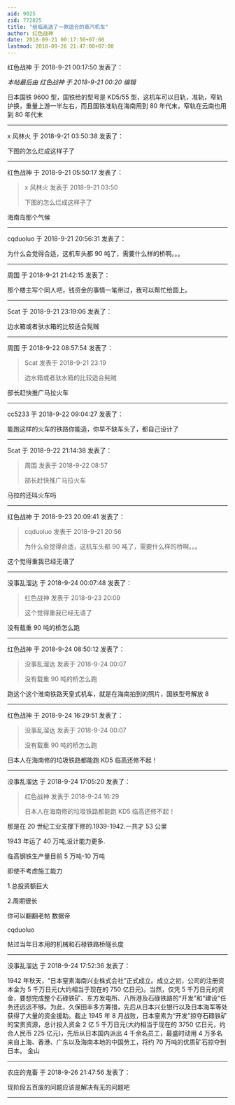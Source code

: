 ```yaml
---
aid: 9025
zid: 772825
title: "给临高选了一款适合的蒸汽机车"
author: 红色战神
date: 2018-09-21 00:17:50+07:00
lastmod: 2018-09-26 21:47:00+07:00
---
```


红色战神 于 2018-9-21 00:17:50 发表了：

_本帖最后由 红色战神 于 2018-9-21 00:20 编辑_

日本国铁 9600 型，国铁给的型号是 KD5/55 型，这机车可以日轨，准轨，窄轨护换，重量上游一半左右，而且国铁准轨在海南用到 80 年代末，窄轨在云南也用到 80 年代末

---

x 风林火 于 2018-9-21 03:50:38 发表了：

下图的怎么烂成这样子了

---

红色战神 于 2018-9-21 05:50:17 发表了：

> x 风林火 发表于 2018-9-21 03:50
>
> 下图的怎么烂成这样子了

海南岛那个气候

---

cqduoluo 于 2018-9-21 20:56:31 发表了：

为什么会觉得合适，这机车头都 90 吨了，需要什么样的桥啊。。。

---

周围 于 2018-9-21 21:42:15 发表了：

那个楼主写个同人吧，钱资金的事情一笔带过，我可以帮忙给圆上。

---

Scat 于 2018-9-21 23:19:06 发表了：

边水箱或者驮水箱的比较适合髡贼

---

周围 于 2018-9-22 08:57:54 发表了：

> Scat 发表于 2018-9-21 23:19
>
> 边水箱或者驮水箱的比较适合髡贼

部长赶快推广马拉火车

---

cc5233 于 2018-9-22 09:04:27 发表了：

能跑这样的火车的铁路你能造，你早不缺车头了，都自己设计了

---

Scat 于 2018-9-22 21:14:38 发表了：

> 周围 发表于 2018-9-22 08:57
>
> 部长赶快推广马拉火车

马拉的还叫火车吗

---

红色战神 于 2018-9-23 20:09:41 发表了：

> cqduoluo 发表于 2018-9-21 20:56
>
> 为什么会觉得合适，这机车头都 90 吨了，需要什么样的桥啊。。。

这个觉得重我已经无语了

---

没事乱溜达 于 2018-9-24 00:07:48 发表了：

> 红色战神 发表于 2018-9-23 20:09
>
> 这个觉得重我已经无语了

没有载重 90 吨的桥怎么跑

---

红色战神 于 2018-9-24 08:50:12 发表了：

> 没事乱溜达 发表于 2018-9-24 00:07
>
> 没有载重 90 吨的桥怎么跑

跑这个这个淮南铁路天皇式机车，就是在海南拍到的照片，国铁型号解放 8

---

红色战神 于 2018-9-24 16:29:51 发表了：

> 没事乱溜达 发表于 2018-9-24 00:07
>
> 没有载重 90 吨的桥怎么跑

日本人在海南修的垃圾铁路都能跑 KD5 临高还修不起！

---

没事乱溜达 于 2018-9-24 17:05:20 发表了：

> 红色战神 发表于 2018-9-24 16:29
>
> 日本人在海南修的垃圾铁路都能跑 KD5 临高还修不起！

那是在 20 世纪工业支撑下修的.1939-1942.一共才 53 公里

1943 年运了 40 万吨,设计能力更多.

临高钢铁生产量目前 5 万吨-10 万吨

即使不考虑施工能力

1.总投资额巨大

2.周期很长

你可以翻翻老帖 数据帝

cqduoluo

帖过当年日本用的机械和石禄铁路桥隧长度

---

没事乱溜达 于 2018-9-24 17:52:36 发表了：

1942 年秋天，“日本窒素海南兴业株式会社”正式成立。成立之初，公司的注册资本金为 5 千万日元(大约相当于现在的 750 亿日元)。当然，仅凭 5 千万日元的资金，要想完成整个石碌铁矿、东方发电所、八所港及石碌铁路的“开发”和“建设”任务还远远不够。为此，久保田丰多方筹措，先后从日本兴业银行以及日本海军等处获得了大量的资金援助。截止 1945 年 8 月战败，日本窒素为“开发”掠夺石碌铁矿的宝贵资源，总计投入资金 2 亿 5 千万日元(大约相当于现在的 3750 亿日元，约合人民币 225 亿元)，先后从日本国内派出 4 千余名员工，最盛时动用 4 万多名来自上海、香港、广东以及海南本地的中国劳工，将约 70 万吨的优质矿石掠夺到日本。 金山

---

农庄的鬼畜 于 2018-9-26 21:47:56 发表了：

现阶段五百废的问题应该是解决有无的问题吧

---
